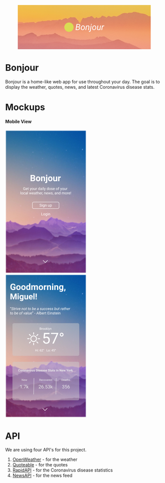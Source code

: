 <figure>
  <img src="./assets/bonjour-cover.png" />
</figure>

# Bonjour
Bonjour is a home-like web app for use throughout your day. The goal is to display the weather, quotes, news, and latest Coronavirus disease stats.

# Mockups
<h4>Mobile View</h4>
<p float="left">
  <img src="./assets/mockups/mobile/signed-out.png" />
  <img src="./assets/mockups/mobile/signed-in.png" />
</p>

# API
We are using four API's for this project.
1. [OpenWeather](https://openweather.org/) - for the weather
2. [Quoteable](https://github.com/lukePeavey/quotable) - for the quotes
3. [RapidAPI](https://rapidapi.com/Gramzivi/api/covid-19-data/) - for the Coronavirus disease statistics
4. [NewsAPI](https://newsapi.org/) - for the news feed
